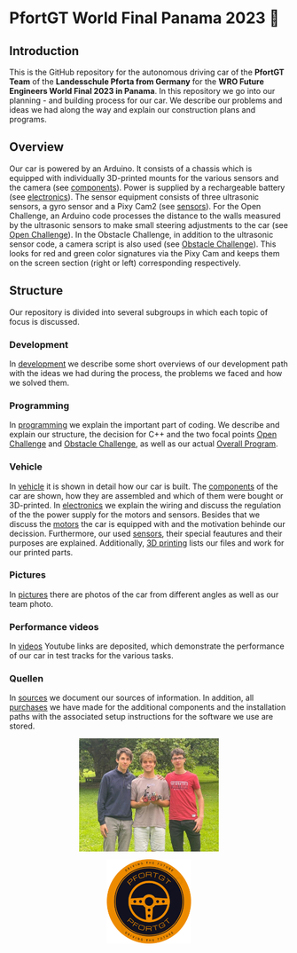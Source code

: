 # PfortGT World Final Panama 2023 🤖

## Introduction
This is the GitHub repository for the autonomous driving car of the **PfortGT Team** of the **Landesschule Pforta from Germany** for the **WRO Future Engineers World Final 2023 in Panama**.
In this repository we go into our planning - and building process for our car. We describe our problems and ideas we had along the way and explain our construction plans and programs.
## Overview
Our car is powered by an Arduino. It consists of a chassis which is equipped with individually 3D-printed mounts for the various sensors and the camera (see [components](/vehicle/components)). Power is supplied by a rechargeable battery (see [electronics](/vehicle/electronics)). The sensor equipment consists of three ultrasonic sensors, a gyro sensor and a Pixy Cam2 (see [sensors](/vehicle/sensors)). For the Open Challenge, an Arduino code processes the distance to the walls measured by the ultrasonic sensors to make small steering adjustments to the car (see [Open Challenge](/programming/OpenChallenge)). In the Obstacle Challenge, in addition to the ultrasonic sensor code, a camera script is also used (see [Obstacle Challenge](/programming/ObstacleChallenge)). This looks for red and green color signatures via the Pixy Cam and keeps them on the screen section (right or left) corresponding respectively.
## Structure
Our repository is divided into several subgroups in which each topic of focus is discussed.
### Development
In [development](/development) we describe some short overviews of our development path with the ideas we had during the process, the problems we faced and how we solved them.
### Programming
In [programming](/programming) we explain the important part of coding. We describe and explain our structure, the decision for C++ and the two focal points [Open Challenge](/programming/OpenChallenge) and [Obstacle Challenge](/programming/ObstacleChallenge), as well as our actual [Overall Program](programming/OverallRace).
### Vehicle
In [vehicle](/vehicle/) it is shown in detail how our car is built. The [components](/vehicle/components) of the car are shown, how they are assembled and which of them were bought or 3D-printed. In [electronics](/vehicle/electronics) we explain the wiring and discuss the regulation of the the power supply for the motors and sensors. Besides that we discuss the [motors](/vehicle/motors) the car is equipped with and the motivation behinde our decission. Furthermore, our used [sensors](/vehicle/sensors), their special feautures and their purposes are explained. Additionally, [3D printing](/vehicle/3Dprinting) lists our files and work for our printed parts.
### Pictures
In [pictures](/pictures) there are photos of the car from different angles as well as our team photo. 
### Performance videos
In [videos](/videos) Youtube links are deposited, which demonstrate the performance of our car in test tracks for the various tasks.
### Quellen
In [sources](/sources) we document our sources of information. In addition, all [purchases](/sources/purchases) we have made for the additional components and the installation paths with the associated setup instructions for the software we use are stored.

<p align="center">
<img src="pictures/team1.jpg" alt="team photo" width="50%" height="50%" style="display:block; margin:auto">
</p>

<p align="center">
<img src="pictures/Logo2.png" alt="logo" width="30%" height="30%" style="display:block; margin:auto">
</p>
